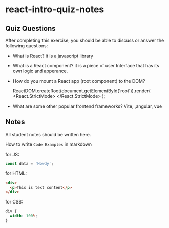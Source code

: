# react-intro-quiz-notes

## Quiz Questions

After completing this exercise, you should be able to discuss or answer the following questions:

- What is React?
  it is a javascript library
- What is a React component?
  it is a piece of user Interface that has its own logic and apperance.
- How do you mount a React app (root component) to the DOM?

  ReactDOM.createRoot(document.getElementById('root')).render(
  <React.StrictMode>
  <App />
  </React.StrictMode>
  );

- What are some other popular frontend frameworks?
  Vite, ,angular, vue

## Notes

All student notes should be written here.

How to write `Code Examples` in markdown

for JS:

```javascript
const data = 'Howdy';
```

for HTML:

```html
<div>
  <p>This is text content</p>
</div>
```

for CSS:

```css
div {
  width: 100%;
}
```
